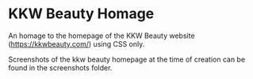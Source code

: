 # KKW Beauty Homage 

An homage to the homepage of the KKW Beauty website (https://kkwbeauty.com/) using CSS only.

Screenshots of the kkw beauty homepage at the time of creation can be found in the screenshots folder.